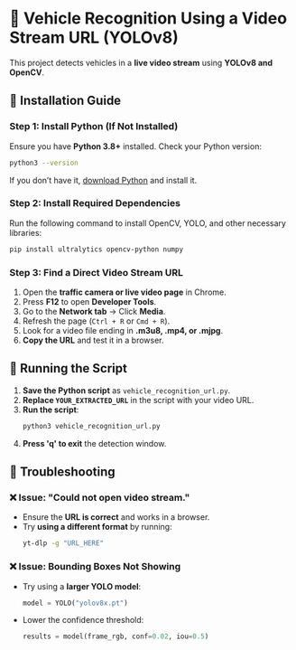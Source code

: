 # 🚀 Vehicle Recognition Using a Video Stream URL (YOLOv8)

This project detects vehicles in a **live video stream** using **YOLOv8 and OpenCV**.

## 📌 Installation Guide

### **Step 1: Install Python (If Not Installed)**
Ensure you have **Python 3.8+** installed. Check your Python version:

```bash
python3 --version
```

If you don’t have it, [download Python](https://www.python.org/downloads/) and install it.

### **Step 2: Install Required Dependencies**
Run the following command to install OpenCV, YOLO, and other necessary libraries:

```bash
pip install ultralytics opencv-python numpy
```

### **Step 3: Find a Direct Video Stream URL**
1. Open the **traffic camera or live video page** in Chrome.
2. Press **F12** to open **Developer Tools**.
3. Go to the **Network tab** → Click **Media**.
4. Refresh the page (`Ctrl + R` or `Cmd + R`).
5. Look for a video file ending in **.m3u8, .mp4, or .mjpg**.
6. **Copy the URL** and test it in a browser.

## 📌 Running the Script

1. **Save the Python script** as `vehicle_recognition_url.py`.
2. **Replace `YOUR_EXTRACTED_URL`** in the script with your video URL.
3. **Run the script**:
   ```bash
   python3 vehicle_recognition_url.py
   ```
4. **Press 'q' to exit** the detection window.

## 📌 Troubleshooting

### ❌ **Issue: "Could not open video stream."**
- Ensure the **URL is correct** and works in a browser.
- Try **using a different format** by running:
  ```bash
  yt-dlp -g "URL_HERE"
  ```

### ❌ **Issue: Bounding Boxes Not Showing**
- Try using a **larger YOLO model**:
  ```python
  model = YOLO("yolov8x.pt")
  ```
- Lower the confidence threshold:
  ```python
  results = model(frame_rgb, conf=0.02, iou=0.5)
  ```
